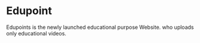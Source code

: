 # Edupoint
Edupoints is the newly launched educational purpose Website. who uploads only educational videos.
